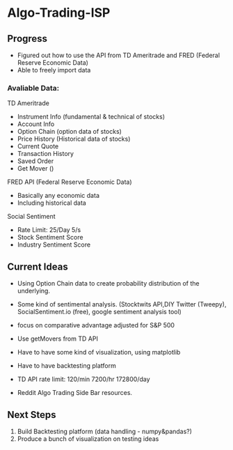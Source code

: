 # Algo-Trading-ISP

## Progress

- Figured out how to use the API from TD Ameritrade and FRED (Federal Reserve Economic Data)
- Able to freely import data

### Avaliable Data:

TD Ameritrade
- Instrument Info (fundamental & technical of stocks)
- Account Info
- Option Chain (option data of stocks)
- Price History (Historical data of stocks)
- Current Quote
- Transaction History
- Saved Order
- Get Mover ()

FRED API (Federal Reserve Economic Data)
- Basically any economic data
- Including historical data

Social Sentiment
- Rate Limit: 25/Day 5/s
- Stock Sentiment Score
- Industry Sentiment Score

## Current Ideas
- Using Option Chain data to create probability distribution of the underlying.
- Some kind of sentimental analysis. (Stocktwits API,DIY Twitter (Tweepy), SocialSentiment.io (free), google sentiment analysis tool)
- focus on comparative advantage adjusted for S&P 500
- Use getMovers from TD API 

- Have to have some kind of visualization, using matplotlib
- Have to have backtesting platform 
- TD API rate limit: 120/min   7200/hr   172800/day
- Reddit Algo Trading Side Bar resources.

## Next Steps

1. Build Backtesting platform (data handling - numpy&pandas?)
2. Produce a bunch of visualization on testing ideas
